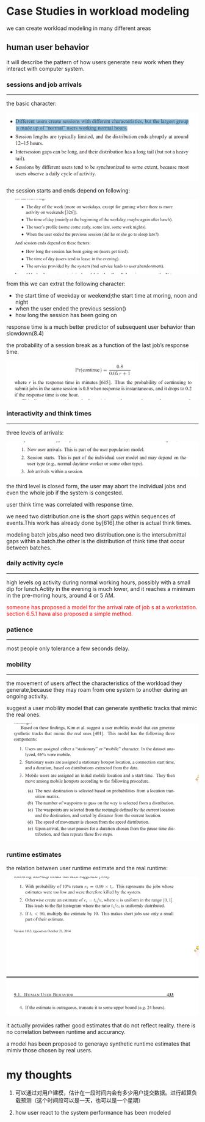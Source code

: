 # Case Studies in workload modeling

we can create workload modeling in many different areas

## human user behavior

it will describe the pattern of how users generate new work when they interact with computer system.

### sessions and job arrivals
----
the basic character:

![image](workload_modeling/pic_1.png)

the session starts and ends depend on following:

![image](workload_modeling/pic_2.png)

from this we can extrat the following character:

- the start time of weekday or weekend;the start time at moring, noon and night
- when the user ended the previous session()
- how long the session has been going on 

response time is a much better predictor of subsequent user behavior than slowdown(8.4)

the probability of a session break as a function of the last job’s
response time.

![image](workload_modeling/pic_3.png)


### interactivity and think times
----
three levels of arrivals:

![image](workload_modeling/pic_4.png)

the third level is closed form, the user may abort the individual jobs and even the whole job if the system is congested.

user think time was correlated with response time.

we need two distribution.one is the short gaps within sequences of events.This work has already done by[616].the other is actual think times.

modeling batch jobs,also need two distribution.one is the intersubmittal gaps within a batch.the other is the distribution of think time that occur between batches.


### daily activity cycle
----

high levels og activity during normal working hours, possibly with a small dip for lunch.Actity in the evening is much lower, and it reaches a minimum in the pre-moring hours, around 4 or 5 AM.

<font color="red"> 
someone has proposed a model for the arrival rate of job s at a workstation.
section 6.5.1 hava also proposed a simple method.
</font>

### patience
----

most people only tolerance a few seconds delay.

### mobility
----

the movement of users affect the characteristics of the workload they generate,because they may roam from one system to another during an ongoing activity.

suggest a user mobility model that can generate synthetic tracks that mimic the real ones.

![image](workload_modeling/pic_5.png)

### runtime estimates

the relation between user runtime estimate and the real runtime:

![image](workload_modeling/pic_6.png)

it actually provides rather good estimates that do not reflect reality.
there is no correlation between runtime and accurancy.

a model has been proposed to generaye synthetic runtime estimates that mimiv those chosen by real users.
# my thoughts
1. 可以通过对用户建模，估计在一段时间内会有多少用户提交数据。进行超算负载预测（这个时间段可以是一天，也可以是一个星期）

2. how user react to the system performance has been modeled
